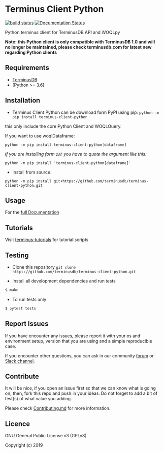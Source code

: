 Terminus Client Python
==========================

[![build status](https://api.travis-ci.com/terminusdb/terminus-client-python.svg?branch=master)](https://travis-ci.com/terminusdb/terminus-client-python)
[![Documentation Status](https://readthedocs.org/projects/terminus-client-python/badge/?version=latest)](https://terminus-client-python.readthedocs.io/en/latest/?badge=latest)

Python terminus client for TerminusDB API and WOQLpy

**Note: this Python client is only compatible with TerminusDB 1.0 and will no longer be maintained, please check terminusdb.com for latest new regarding Python clients**

## Requirements
- [TerminusDB](https://github.com/terminusdb/terminus-server)
- [Python >= 3.6]

## Installation
-  Terminus Client Python can be download form PyPI using pip:
`python -m pip install terminus-client-python`

this only include the core Python Client and WOQLQuery.

If you want to use woqlDataframe:

`python -m pip install terminus-client-python[dataframe]`

*if you are installing form `zsh` you have to quote the argument like this:*

`python -m pip install 'terminus-client-python[dataframe]'`

- Install from source:

`python -m pip install git+https://github.com/terminusdb/terminus-client-python.git`

## Usage
For the [full Documentation](https://terminus-client-python.readthedocs.io/)

## Tutorials
Visit [terminus-tutorials](https://github.com/terminusdb/terminus-tutorials) for tutorial scripts

## Testing
* Clone this repository
`git clone https://github.com/terminusdb/terminus-client-python.git`

* Install all development dependencies and run tests
```sh
$ make
```

* To run tests only
```sh
$ pytest tests
```

## Report Issues

If you have encounter any issues, please report it with your os and environment setup, version that you are using and a simple reproducible case.

If you encounter other questions, you can ask in our community [forum](https://community.terminusdb.com/) or [Slack channel](http://bit.ly/terminusdb-slack).

## Contribute

It will be nice, if you open an issue first so that we can know what is going on, then, fork this repo and push in your ideas. Do not forget to add a bit of test(s) of what value you adding.

Please check [Contributing.md](Contributing.md) for more information.

## Licence

GNU General Public License v3 (GPLv3)

Copyright (c) 2019
